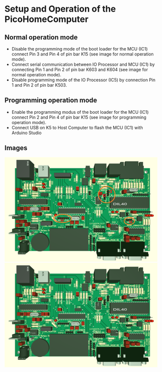 # Setup and Operation of the PicoHomeComputer

Normal operation mode
---------------------

- Disable the programming mode of the boot loader for the MCU (IC1) connect Pin 3 and Pin 4 of pin bar K15 (see image for normal operation mode).
- Connect serial communication between IO Processor and MCU (IC1) by connecting Pin 1 and Pin 2 of pin bar K603 and K604 (see image for normal operation mode).
- Disable programming mode of the IO Processor (IC5) by connection Pin 1 and Pin 2 of pin bar K503.

Programming operation mode
--------------------------

- Enable the programming modus of the boot loader for the MCU (IC1) connect Pin 2 and Pin 4 of pin bar K15 (see image for programming operation mode).
- Connect USB on K5 to Host Computer to flash the MCU (IC1) with Arduino Studio

Images
------

<img src="Setup/ConfigurationForRunning.png" alt="Normal Operation" >

<img src="Setup/ConfigurationForProgramming.png" alt="Programming Operation" >
